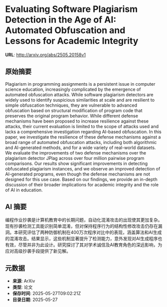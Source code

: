 # Evaluating Software Plagiarism Detection in the Age of AI: Automated Obfuscation and Lessons for Academic Integrity

**URL**: http://arxiv.org/abs/2505.20158v1

## 原始摘要

Plagiarism in programming assignments is a persistent issue in computer
science education, increasingly complicated by the emergence of automated
obfuscation attacks. While software plagiarism detectors are widely used to
identify suspicious similarities at scale and are resilient to simple
obfuscation techniques, they are vulnerable to advanced obfuscation based on
structural modification of program code that preserves the original program
behavior. While different defense mechanisms have been proposed to increase
resilience against these attacks, their current evaluation is limited to the
scope of attacks used and lacks a comprehensive investigation regarding
AI-based obfuscation. In this paper, we investigate the resilience of these
defense mechanisms against a broad range of automated obfuscation attacks,
including both algorithmic and AI-generated methods, and for a wide variety of
real-world datasets. We evaluate the improvements of two defense mechanisms
over the plagiarism detector JPlag across over four million pairwise program
comparisons. Our results show significant improvements in detecting obfuscated
plagiarism instances, and we observe an improved detection of AI-generated
programs, even though the defense mechanisms are not designed for this use
case. Based on our findings, we provide an in-depth discussion of their broader
implications for academic integrity and the role of AI in education.


## AI 摘要

编程作业抄袭是计算机教育中的长期问题，自动化混淆攻击的出现使其更加复杂。现有抄袭检测工具能识别简单混淆，但对保持程序行为的结构性修改攻击仍存在漏洞。本研究评估了两种防御机制在400万次程序对比中的表现，涵盖算法和AI生成的混淆攻击。结果显示，这些机制显著提升了检测能力，意外发现对AI生成程序也有效，尽管并非为此设计。研究探讨了其对学术诚信及AI教育角色的深远影响，为应对高级抄袭手段提供了新见解。

## 元数据

- **来源**: ArXiv
- **类型**: 论文
- **保存时间**: 2025-05-27T09:02:21Z
- **目录日期**: 2025-05-27
